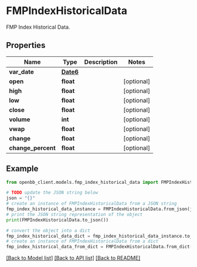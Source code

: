 # FMPIndexHistoricalData

FMP Index Historical Data.

## Properties

Name | Type | Description | Notes
------------ | ------------- | ------------- | -------------
**var_date** | [**Date6**](Date6.md) |  | 
**open** | **float** |  | [optional] 
**high** | **float** |  | [optional] 
**low** | **float** |  | [optional] 
**close** | **float** |  | [optional] 
**volume** | **int** |  | [optional] 
**vwap** | **float** |  | [optional] 
**change** | **float** |  | [optional] 
**change_percent** | **float** |  | [optional] 

## Example

```python
from openbb_client.models.fmp_index_historical_data import FMPIndexHistoricalData

# TODO update the JSON string below
json = "{}"
# create an instance of FMPIndexHistoricalData from a JSON string
fmp_index_historical_data_instance = FMPIndexHistoricalData.from_json(json)
# print the JSON string representation of the object
print(FMPIndexHistoricalData.to_json())

# convert the object into a dict
fmp_index_historical_data_dict = fmp_index_historical_data_instance.to_dict()
# create an instance of FMPIndexHistoricalData from a dict
fmp_index_historical_data_from_dict = FMPIndexHistoricalData.from_dict(fmp_index_historical_data_dict)
```
[[Back to Model list]](../README.md#documentation-for-models) [[Back to API list]](../README.md#documentation-for-api-endpoints) [[Back to README]](../README.md)



